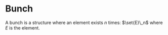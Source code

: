 # Bunch

A bunch is a structure where an element exists $n$ times: $\set{E}\_n$ where $E$ is the element.

